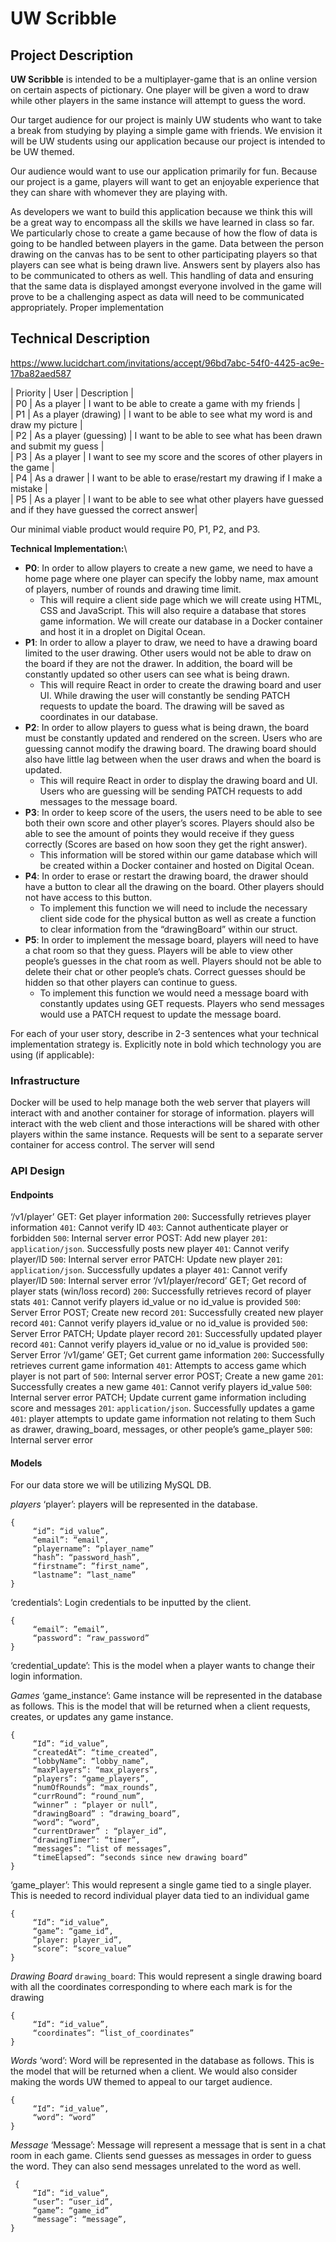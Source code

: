 # UW Scribble

## Project Description

**UW Scribble** is intended to be a multiplayer-game that is an online version on certain aspects of pictionary. One player will be given a word to draw while other players in the same instance will attempt to guess the word.  

Our target audience for our project is mainly UW students who want to take a break from studying by playing a simple game with friends. We envision it will be UW students using our application because our project is intended to be UW themed.

Our audience would want to use our application primarily for fun. Because our project is a game, players will want to get an enjoyable experience that they can share with whomever they are playing with. 

As developers we want to build this application because we think this will be a great way to encompass all the skills we have learned in class so far. We particularly chose to create a game because of how the flow of data is going to be handled between players in the game. Data between the person drawing on the canvas has to be sent to other participating players so that players can see what is being drawn live. Answers sent by players also has to be communicated to others as well. This handling of data and ensuring that the same data is displayed amongst everyone involved in the game will prove to be a challenging aspect as data will need to be communicated appropriately.  Proper implementation 

## Technical Description


https://www.lucidchart.com/invitations/accept/96bd7abc-54f0-4425-ac9e-17ba82aed587

| Priority | User | Description |\
| P0 | As a player | I want to be able to create a game with my friends |\
| P1 | As a player (drawing) | I want to be able to see what my word is and draw my picture |\
| P2 | As a player (guessing) | I want to be able to see what has been drawn and submit my guess |\
| P3 | As a player | I want to see my score and the scores of other players in the game |\
| P4 | As a drawer | I want to be able to erase/restart my drawing if I make a mistake |\
| P5 | As a player | I want to be able to see what other players have guessed and if they have guessed the correct answer|

Our minimal viable product would require P0, P1, P2, and P3. 

**Technical Implementation:**\
* **P0**: In order to allow players to create a new game, we need to have a home page where one player can specify the lobby name, max amount of players, number of rounds and drawing time limit. 
   - This will require a client side page which we will create using HTML, CSS and JavaScript. This will also require a database that stores game information. We will create our database in a Docker container and host it in a droplet on Digital Ocean.
* **P1**: In order to allow a player to draw, we need to have a drawing board limited to the user drawing. Other users would not be able to draw on the board if they are not the drawer. In addition, the board will be constantly updated so other users can see what is being drawn.
   - This will require React in order to create the drawing board and user UI. While drawing the user will constantly be sending PATCH requests to update the board. The drawing will be saved as coordinates in our database.
* **P2**: In order to allow players to guess what is being drawn, the board must be constantly updated and rendered on the screen. Users who are guessing cannot modify the drawing board. The drawing board should also have little lag between when the user draws and when the board is updated.
   - This will require React in order to display the drawing board and UI. Users who are guessing will be sending PATCH requests to add messages to the message board.
* **P3**: In order to keep score of the users, the users need to be able to see both their own score and other player’s scores. Players should also be able to see the amount of points they would receive if they guess correctly (Scores are based on how soon they get the right answer).
   - This information will be stored within our game database which will be created within a Docker container and hosted on Digital Ocean.
* **P4**: In order to erase or restart the drawing board, the drawer should have a button to clear all the drawing on the board. Other players should not have access to this button.
   - To implement this function we will need to include the necessary client side code for the physical button as well as create a function to clear information from the “drawingBoard” within our struct. 
* **P5**: In order to implement the message board, players will need to have a chat room so that they guess. Players will be able to view other people’s guesses in the chat room as well. Players should not be able to delete their chat or other people’s chats. Correct guesses should be hidden so that other players can continue to guess.
   - To implement this function we would need a message board with constantly updates using GET requests. Players who send messages would use a PATCH request to update the message board.

For each of your user story, describe in 2-3 sentences what your technical implementation strategy is. Explicitly note in bold which technology you are using (if applicable):

### Infrastructure

Docker will be used to help manage both the web server that players will interact with and another container for storage of information. players will interact with the web client and those interactions will be shared with other players within the same instance. Requests will be sent to a separate server container for access control. The server will send 
 
### API Design

#### Endpoints
‘/v1/player’ 
GET: Get player information
`200`: Successfully retrieves player information
`401`: Cannot verify ID
`403`: Cannot authenticate player or forbidden
`500`: Internal server error
POST: Add new player
`201`: `application/json`. Successfully posts new player
`401`: Cannot verify player/ID
`500`: Internal server error
PATCH: Update new player
`201`: `application/json`. Successfully updates a player
`401`: Cannot verify player/ID
`500`: Internal server error
‘/v1/player/record’
GET; Get record of player stats (win/loss record)
`200`: Successfully retrieves record of player stats
`401`: Cannot verify players id_value or no id_value is provided
`500`: Server Error 
POST; Create new record
`201`: Successfully created new player record
`401`: Cannot verify players id_value or no id_value is provided
`500`: Server Error 
PATCH; Update player record
`201`: Successfully updated player record
`401`: Cannot verify players id_value or no id_value is provided
`500`: Server Error 
‘/v1/game’
GET; Get current game information
`200`: Successfully retrieves current game information
`401`: Attempts to access game which player is not part of
`500`: Internal server error
POST; Create a new game
`201`: Successfully creates a new game
`401`: Cannot verify players id_value
`500`: Internal server error
PATCH; Update current game information including score and messages
`201`: `application/json`. Successfully updates a game
`401`: player attempts to update game information not relating to them
Such as drawer, drawing_board, messages, or other people’s game_player
`500`: Internal server error

#### Models
For our data store we will be utilizing MySQL DB.

*players*
‘player’: players will be represented in the database. 
```
{
     “id”: “id_value”,
     “email”: “email”,
     “playername”: “player_name”
     “hash”: “password_hash”,
     “firstname”: ”first_name”,
     “lastname”: ”last_name”
}
```

‘credentials’: Login credentials to be inputted by the client.
```
{
     “email”: ”email”,
     “password”: “raw_password”
}
```
‘credential_update’: This is the model when a player wants to change their login information.

*Games*
‘game_instance’: Game instance will be represented in the database as follows. This is the model that will be returned when a client requests, creates, or updates any game instance.
```
{
     “Id”: “id_value”,
     “createdAt”: “time_created”,
     “lobbyName”: “lobby_name”,
     “maxPlayers”: “max_players”,
     “players”: “game_players”,  
     “numOfRounds”: “max_rounds”,
     “currRound”: “round_num”,
     “winner” : “player or null”,
     “drawingBoard” : “drawing_board”,
     “word”: “word”,
     “currentDrawer” : “player_id”,
     “drawingTimer”: “timer”,
     “messages”: “list of messages”,
     “timeElapsed”: “seconds since new drawing board”
}
```

‘game_player’: This would represent a single game tied to a single player. This is needed to record individual player data tied to an individual game
```
{
     “Id”: “id_value”,
     “game”: “game_id”,
     “player: player_id”,
     “score”: “score_value”
}
```

*Drawing Board*
`drawing_board`: This would represent a single drawing board with all the coordinates corresponding to where each mark is for the drawing
```
{
     “Id”: “id_value”,
     “coordinates”: “list_of_coordinates”
}
```

*Words*
‘word’: Word will be represented in the database as follows. This is the model that will be returned when a client. We would also consider making the words UW themed to appeal to our target audience.
```
{
     “Id”: “id_value”,
     “word”: “word”
}
```

*Message*
‘Message’: Message will represent a message that is sent in a chat room in each game. Clients send guesses as messages in order to guess the word. They can also send messages unrelated to the word as well.
```
 {
     “Id”: “id_value”,
     “user”: “user_id”,
     “game”: “game_id”
     “message”: “message”,
}
```


